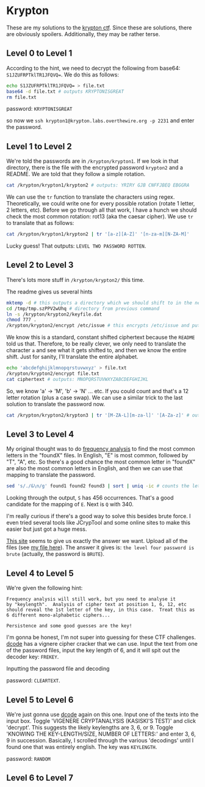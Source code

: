 # Krypton
These are my solutions to the [krypton ctf](https://overthewire.org/wargames/krypton/krypton0.html). Since these are solutions, there are obviously spoilers. Additionally, they may be rather terse.

## Level 0 to Level 1

According to the hint, we need to decrypt the following from base64: `S1JZUFRPTklTR1JFQVQ=`. We do this as follows:

```bash
echo S1JZUFRPTklTR1JFQVQ= > file.txt
base64 -d file.txt # outputs KRYPTONISGREAT
rm file.txt
```

password: `KRYPTONISGREAT`

so now we `ssh krypton1@krypton.labs.overthewire.org -p 2231` and enter the password.

## Level 1 to Level 2
We're told the passwords are in `/krypton/krypton1`. If we look in that directory, there is the file with the encrypted password `krypton2` and a README. We are told that they follow a simple rotation.

```bash
cat /krypton/krypton1/krypton2 # outputs: YRIRY GJB CNFFJBEQ EBGGRA
```

We can use the `tr` function to translate the characters using regex. Theoretically, we could write one for every possible rotation (rotate 1 letter, 2 letters, etc). Before we go through all that work, I have a hunch we should check the most common rotation: rot13 (aka the caesar cipher). We use `tr` to translate that as follows:

```bash
cat /krypton/krypton1/krypton2 | tr '[a-z][A-Z]' '[n-za-m][N-ZA-M]'
```

Lucky guess! That outputs: `LEVEL TWO PASSWORD ROTTEN`.

## Level 2 to Level 3
There's lots more stuff in `/krypton/krypton2/` this time.

The readme gives us several hints

```bash
mktemp -d # this outputs a directory which we should shift to in the next command
cd /tmp/tmp.szPPV2wUhq # directory from previous command
ln -s /krypton/krypton2/keyfile.dat
chmod 777 .
/krypton/krypton2/encrypt /etc/issue # this encrypts /etc/issue and puts it in a file called ciphertext in the current directory
```

We know this is a standard, constant shifted ciphertext because the `README` told us that. Therefore, to be really clever, we only need to translate the character `a` and see what it gets shifted to, and then we know the entire shift. Just for sanity, I'll translate the entire alphabet.

```bash
echo 'abcdefghijklmnopqrstuvwxyz' > file.txt
/krypton/krypton2/encrypt file.txt
cat ciphertext # outputs: MNOPQRSTUVWXYZABCDEFGHIJKL
```

So, we know 'a' -> 'M', 'b' -> 'N' ... etc. If you could count and that's a 12 letter rotation (plus a case swap). We can use a similar trick to the last solution to translate the password now.

```bash
cat /krypton/krypton2/krypton3 | tr '[M-ZA-L][m-za-l]' '[A-Za-z]' # outputs CAESARISEASY
```

## Level 3 to Level 4
My original thought was to do [frequency analysis](https://en.wikipedia.org/wiki/Frequency_analysis) to find the most common letters in the "foundX" files. In English, "E" is most common, followed by "T", "A", etc. So there's a good chance the most common letter in "foundX" are also the most common letters in English, and then we can use that mapping to translate the password.

```bash
sed 's/./&\n/g' found1 found2 found3 | sort | uniq -ic # counts the letters in the file. found here: https://askubuntu.com/questions/593383/how-to-count-occurrences-of-each-character
```

Looking through the output, `S` has 456 occurrences. That's a good candidate for the mapping of `E`. Next is `Q` with 340.

I'm really curious if there's a good way to solve this besides brute force. I even tried several tools like JCrypTool and some online sites to make this easier but just got a huge mess.

[This site](https://quipqiup.com/) seems to give us exactly the answer we want. Upload all of the files (see [my file here](./krypton3_texts.txt)). The answer it gives is: `the level four password is brute` (actually, the password is `BRUTE`).

## Level 4 to Level 5


We're given the following hint:

```
Frequency analysis will still work, but you need to analyse it
by "keylength".  Analysis of cipher text at position 1, 6, 12, etc
should reveal the 1st letter of the key, in this case.  Treat this as
6 different mono-alphabetic ciphers...

Persistence and some good guesses are the key!
```

I'm gonna be honest, I'm not super into guessing for these CTF challenges. [dcode](https://www.dcode.fr/vigenere-cipher) has a vignere cipher cracker that we can use. Input the text from one of the password files, input the key length of 6, and it will spit out the decoder key: `FREKEY`.

Inputting the password file and decoding

password: `CLEARTEXT`.

## Level 5 to Level 6
We're just gonna use [dcode](https://www.dcode.fr/vigenere-cipher) again on this one. Input one of the texts into the input box. Toggle 'VIGENERE CRYPTANALYSIS (KASISKI'S TEST)' and click 'decrypt'. This suggests the likely keylengths are 3, 6, or 9. Toggle 'KNOWING THE KEY-LENGTH/SIZE, NUMBER OF LETTERS:' and enter 3, 6, 9 in succession. Basically, I scrolled through the various 'decodings' until I found one that was entirely english. The key was `KEYLENGTH`.

password: `RANDOM`

## Level 6 to Level 7
